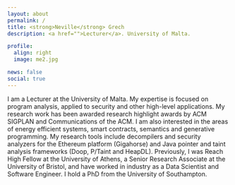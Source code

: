 ```yaml
---
layout: about
permalink: /
title: <strong>Neville</strong> Grech
description: <a href="">Lecturer</a>. University of Malta.

profile:
  align: right
  image: me2.jpg

news: false
social: true
---
```


I am a Lecturer at the University of Malta. My expertise is focused on program analysis, applied to security and other high-level applications. My research work has been awarded research highlight awards by ACM SIGPLAN and Communications of the ACM. I am also interested in the areas of energy efficient systems, smart contracts, semantics and generative programming. My research tools include decompilers and security analyzers for the Ethereum platform (Gigahorse) and Java pointer and taint analysis frameworks (Doop, P/Taint and HeapDL). Previously, I was Reach High Fellow at the University of Athens, a Senior Research Associate at the University of Bristol, and have worked in industry as a Data Scientist and Software Engineer. I hold a PhD from the University of Southampton.

